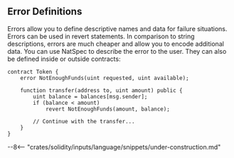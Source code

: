 ## Error Definitions

Errors allow you to define descriptive names and data for failure situations. Errors can be used in revert statements.
In comparison to string descriptions, errors are much cheaper and allow you to encode additional data. You can use NatSpec to describe the error to the user.
They can also be defined inside or outside contracts:

```solidity
contract Token {
    error NotEnoughFunds(uint requested, uint available);

    function transfer(address to, uint amount) public {
        uint balance = balances[msg.sender];
        if (balance < amount)
            revert NotEnoughFunds(amount, balance);

        // Continue with the transfer...
    }
}
```

--8<-- "crates/solidity/inputs/language/snippets/under-construction.md"
